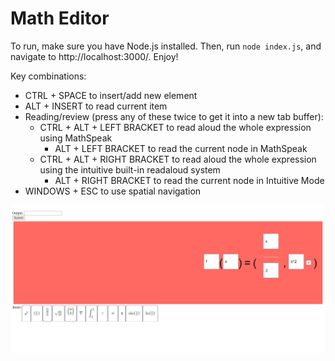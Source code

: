 # Math Editor

To run, make sure you have Node.js installed. Then, run `node index.js`, and navigate to http://localhost:3000/. Enjoy!

Key combinations:
* CTRL + SPACE to insert/add new element
* ALT + INSERT to read current item
* Reading/review (press any of these twice to get it into a new tab buffer):
    * CTRL + ALT + LEFT BRACKET to read aloud the whole expression using MathSpeak
        * ALT + LEFT BRACKET to read the current node in MathSpeak
    * CTRL + ALT + RIGHT BRACKET to read aloud the whole expression using the intuitive built-in readaloud system
        * ALT + RIGHT BRACKET to read the current node in Intuitive Mode
* WINDOWS + ESC to use spatial navigation

![Early Demo of Editor, Displaying Equation](Screenshot_24-2-2024_22859_localhost.jpeg)
